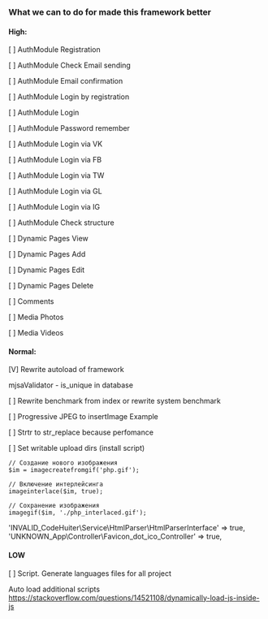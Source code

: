 ### What we can to do for made this framework better

#### High:

[ ] AuthModule Registration

[ ] AuthModule Check Email sending

[ ] AuthModule Email confirmation

[ ] AuthModule Login by registration

[ ] AuthModule Login

[ ] AuthModule Password remember

[ ] AuthModule Login via VK

[ ] AuthModule Login via FB

[ ] AuthModule Login via TW

[ ] AuthModule Login via GL

[ ] AuthModule Login via IG

[ ] AuthModule Check structure

[ ] Dynamic Pages View

[ ] Dynamic Pages Add

[ ] Dynamic Pages Edit

[ ] Dynamic Pages Delete

[ ] Comments

[ ] Media Photos

[ ] Media Videos

#### Normal:

[V] Rewrite autoload of framework

mjsaValidator - is_unique in database

[ ] Rewrite benchmark from index or rewrite system benchmark

[ ] Progressive JPEG to insertImage
Example

[ ] Strtr to str_replace because perfomance

[ ] Set writable upload dirs (install script)
```
// Создание нового изображения
$im = imagecreatefromgif('php.gif');

// Включение интерлейсинга
imageinterlace($im, true);

// Сохранение изображения
imagegif($im, './php_interlaced.gif');
```

'INVALID_CodeHuiter\\Service\\HtmlParser\\HtmlParserInterface' => true,
'UNKNOWN_App\\Controller\\Favicon_dot_ico_Controller' => true,


#### LOW

[ ] Script. Generate languages files for all project

Auto load additional scripts
https://stackoverflow.com/questions/14521108/dynamically-load-js-inside-js